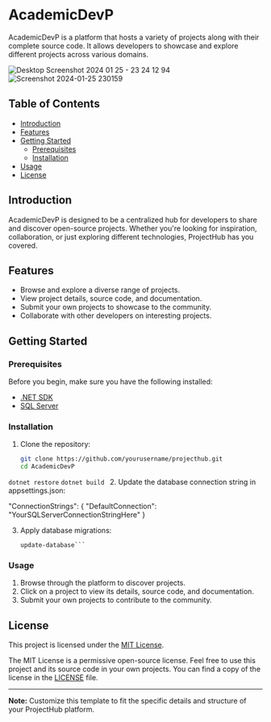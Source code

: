 # AcademicDevP

AcademicDevP is a platform that hosts a variety of projects along with their complete source code. It allows developers to showcase and explore different projects across various domains.

![Desktop Screenshot 2024 01 25 - 23 24 12 94](https://github.com/MINAD0/AcademicDevProject/assets/34896655/5377cd3d-a1ed-43cc-acac-89bb900a79e1)
![Screenshot 2024-01-25 230159](https://github.com/MINAD0/AcademicDevProject/assets/34896655/db6fb25a-d1e9-4fdc-9b44-9f63d32c3f89)


## Table of Contents

- [Introduction](#introduction)
- [Features](#features)
- [Getting Started](#getting-started)
  - [Prerequisites](#prerequisites)
  - [Installation](#installation)
- [Usage](#usage)
- [License](#license)

## Introduction

AcademicDevP is designed to be a centralized hub for developers to share and discover open-source projects. Whether you're looking for inspiration, collaboration, or just exploring different technologies, ProjectHub has you covered.

## Features

- Browse and explore a diverse range of projects.
- View project details, source code, and documentation.
- Submit your own projects to showcase to the community.
- Collaborate with other developers on interesting projects.

## Getting Started

### Prerequisites

Before you begin, make sure you have the following installed:

- [.NET SDK](https://dotnet.microsoft.com/download)
- [SQL Server](https://www.microsoft.com/sql-server/)

### Installation

1. Clone the repository:

   ```bash
   git clone https://github.com/yourusername/projecthub.git
   cd AcademicDevP
```dotnet restore```
```dotnet build ```
2. Update the database connection string in appsettings.json:

"ConnectionStrings": {
    "DefaultConnection": "YourSQLServerConnectionStringHere"
}

3. Apply database migrations:
   ``` add-migration [migrationName]
   update-database```

 ### Usage
1. Browse through the platform to discover projects.
2. Click on a project to view its details, source code, and documentation.
3. Submit your own projects to contribute to the community.
   
## License

This project is licensed under the [MIT License](LICENSE).

The MIT License is a permissive open-source license. Feel free to use this project and its source code in your own projects. You can find a copy of the license in the [LICENSE](LICENSE) file.

---
**Note:** Customize this template to fit the specific details and structure of your ProjectHub platform.
